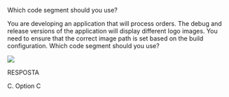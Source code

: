 ﻿Which code segment should you use?

You are developing an application that will process orders. The debug and release versions
of the application will display different logo images.
You need to ensure that the correct image path is set based on the build configuration.
Which code segment should you use?

![](https://cdn.briefmenow.org/wp-content/uploads/70-483-v2/84.jpg)

RESPOSTA

C.
Option C

